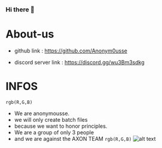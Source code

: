 ### Hi there 👋

# About-us

- github link : https://github.com/Anonym0usse

- discord server link : https://discord.gg/wu3Bm3sdkg

# INFOS
`rgb(R,G,B)`
- We are anonymousse.
- we will only create batch files
- because we want to honor principles.
- We are a group of only 3 people 
- and we are against the AXON TEAM
`rgb(R,G,B)`
 ![alt text](https://avatars.githubusercontent.com/u/114878396?s=100&u=dc940cfa1af7f2ffac91118efdd46f0e96c44477&v=4)
